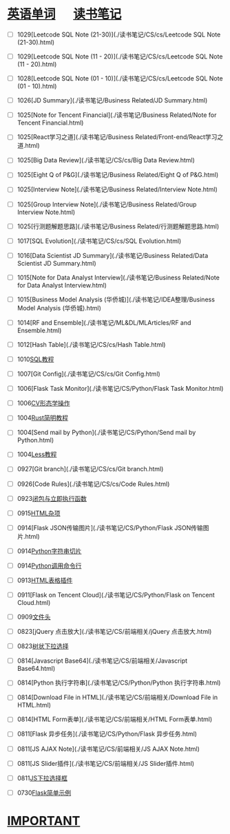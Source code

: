 # [英语单词](./egls/1/) &emsp;  [读书笔记](./%E8%AF%BB%E4%B9%A6%E7%AC%94%E8%AE%B0/) 




- [ ] 1029[Leetcode SQL Note (21-30)](./读书笔记/CS/cs/Leetcode SQL Note (21-30).html)
- [ ] 1029[Leetcode SQL Note (11 - 20)](./读书笔记/CS/cs/Leetcode SQL Note (11 - 20).html)
- [ ] 1028[Leetcode SQL Note (01 - 10)](./读书笔记/CS/cs/Leetcode SQL Note (01 - 10).html)
- [ ] 1026[JD Summary](./读书笔记/Business Related/JD Summary.html)
- [ ] 1025[Note for Tencent Financial](./读书笔记/Business Related/Note for Tencent Financial.html)
- [ ] 1025[React学习之道](./读书笔记/Business Related/Front-end/React学习之道.html)
- [ ] 1025[Big Data Review](./读书笔记/CS/cs/Big Data Review.html)
- [ ] 1025[Eight Q of P&G](./读书笔记/Business Related/Eight Q of P&G.html)
- [ ] 1025[Interview Note](./读书笔记/Business Related/Interview Note.html)
- [ ] 1025[Group Interview Note](./读书笔记/Business Related/Group Interview Note.html)
- [ ] 1025[行测题解题思路](./读书笔记/Business Related/行测题解题思路.html)
- [ ] 1017[SQL Evolution](./读书笔记/CS/cs/SQL Evolution.html)
- [ ] 1016[Data Scientist JD Summary](./读书笔记/Business Related/Data Scientist JD Summary.html)
- [ ] 1015[Note for Data Analyst Interview](./读书笔记/Business Related/Note for Data Analyst Interview.html)
- [ ] 1015[Business Model Analysis (华侨城)](./读书笔记/IDEA整理/Business Model Analysis (华侨城).html)
- [ ] 1014[RF and Ensemble](./读书笔记/ML&DL/MLArticles/RF and Ensemble.html)
- [ ] 1012[Hash Table](./读书笔记/CS/cs/Hash Table.html)
- [ ] 1010[SQL教程](./读书笔记/CS/cs/SQL教程.html)
- [ ] 1007[Git Config](./读书笔记/CS/cs/Git Config.html)
- [ ] 1006[Flask Task Monitor](./读书笔记/CS/Python/Flask Task Monitor.html)
- [ ] 1006[CV形态学操作](./读书笔记/ML&DL/CVPaper/CV形态学操作.html)
- [ ] 1004[Rust简明教程](./读书笔记/CS/Rust/Rust简明教程.html)
- [ ] 1004[Send mail by Python](./读书笔记/CS/Python/Send mail by Python.html)
- [ ] 1004[Less教程](./读书笔记/CS/前端相关/Less教程.html)
- [ ] 0927[Git branch](./读书笔记/CS/cs/Git branch.html) 
- [ ] 0926[Code Rules](./读书笔记/CS/cs/Code Rules.html)
- [ ] 0923[闭包与立即执行函数](./读书笔记/CS/前端相关/闭包与立即执行函数.html)
- [ ] 0915[HTML杂项](./读书笔记/CS/前端相关/HTML杂项.html)
- [ ] 0914[Flask JSON传输图片](./读书笔记/CS/Python/Flask JSON传输图片.html)
- [ ] 0914[Python字符串切片](./读书笔记/CS/Python/Python字符串切片.html)
- [ ] 0914[Python调用命令行](./读书笔记/CS/Python/Python调用命令行.html)
- [ ] 0913[HTML表格插件](./读书笔记/CS/前端相关/HTML表格插件.html)
- [ ] 0911[Flask on Tencent Cloud](./读书笔记/CS/Python/Flask on Tencent Cloud.html)
- [ ] 0909[文件头](./读书笔记/CS/cs/文件头.html)
- [ ] 0823[jQuery 点击放大](./读书笔记/CS/前端相关/jQuery 点击放大.html)
- [ ] 0823[树状下拉选择](./读书笔记/CS/前端相关/树状下拉选择.html)
- [ ] 0814[Javascript Base64](./读书笔记/CS/前端相关/Javascript Base64.html)
- [ ] 0814[Python 执行字符串](./读书笔记/CS/Python/Python 执行字符串.html)
- [ ] 0814[Download File in HTML](./读书笔记/CS/前端相关/Download File in HTML.html)
- [ ] 0814[HTML Form表单](./读书笔记/CS/前端相关/HTML Form表单.html)
- [ ] 0811[Flask 异步任务](./读书笔记/CS/Python/Flask 异步任务.html)
- [ ] 0811[JS AJAX Note](./读书笔记/CS/前端相关/JS AJAX Note.html)
- [ ] 0811[JS Slider插件](./读书笔记/CS/前端相关/JS Slider插件.html)
- [ ] 0811[JS下拉选择框](./读书笔记/CS/前端相关/JS下拉选择框.html) 
- [ ] 0730[Flask简单示例](./读书笔记/CS/Python/Flask简单示例.html) 



# [IMPORTANT](https://www.zhihu.com/collection/70812410) 